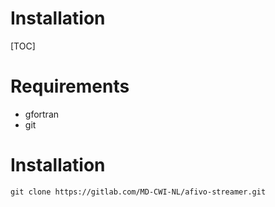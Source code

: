 # Installation

[TOC]

# Requirements

* gfortran
* git

# Installation

    git clone https://gitlab.com/MD-CWI-NL/afivo-streamer.git

